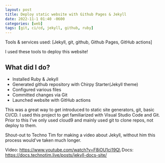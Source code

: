 ```yaml
---
layout: post
title: Deploy static website with Github Pages & Jekyll
date: 2022-11-1 01:40 -0600
categories: [web]
tags: [git, ci/cd, jekyll, github, ruby]
---
```


Tools & services used: [Jekyll, git, github, Github Pages, GitHub actions]

I used these tools to deploy this website! 

## What did I do?
- Installed Ruby & Jekyll
- Generated github repository with Chirpy Starter(Jekyll theme)
- Configured various files
- Committed changes via Git
- Launched website with GitHub actions

This was a great way to get introduced to static site generators, git, basic CI/CD. I used this project to get familiarized with Visual Studio Code and Git. Prior to this I've only used cloud9 and mainly used git to clone repos, not deploy to them.





Shout-out to Techno Tim for making a video about Jekyll, without him this process would've taken much longer.

Video: https://www.youtube.com/watch?v=F8iOU1ci19Q\
Docs: https://docs.technotim.live/posts/jekyll-docs-site/

